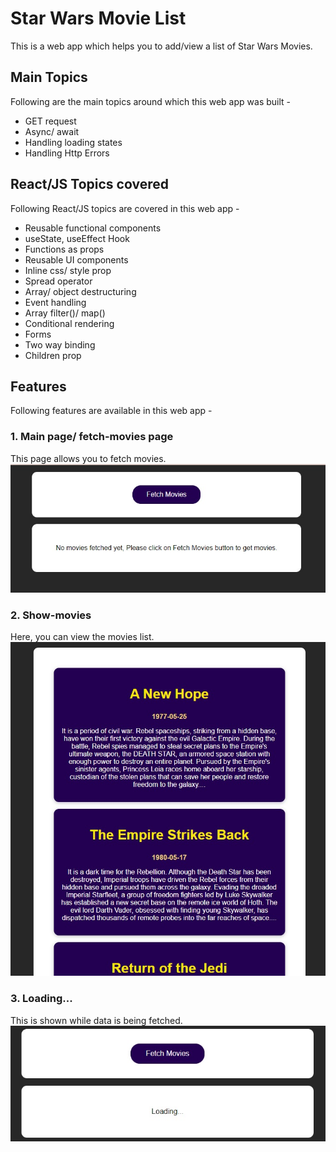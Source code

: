 # Star Wars Movie List

This is a web app which helps you to add/view a list of Star Wars Movies.

## Main Topics

Following are the main topics around which this web app was built - 

- GET request
- Async/ await
- Handling loading states
- Handling Http Errors

## React/JS Topics covered

Following React/JS topics are covered in this web app - 

- Reusable functional components
- useState, useEffect Hook
- Functions as props
- Reusable UI components
- Inline css/ style prop
- Spread operator
- Array/ object destructuring
- Event handling
- Array filter()/ map()
- Conditional rendering
- Forms
- Two way binding
- Children prop

## Features
Following features are available in this web app - 

### 1. Main page/ fetch-movies page
This page allows you to fetch movies.
![Main page/ fetch movies page](./photos-for-readme/main-page.jpg)

### 2. Show-movies
Here, you can view the movies list.
![Show movies feature](./photos-for-readme/show-movies.jpg)

### 3. Loading...
This is shown while data is being fetched.
![Loading data](./photos-for-readme/loading.jpg)